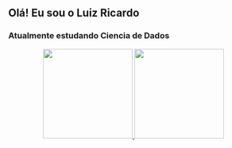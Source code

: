 ## Olá! Eu sou o Luiz Ricardo

### Atualmente estudando Ciencia de Dados

<div align="center">
  <a href="https://github.com/RickLuiz">
  <img height="180em" src="https://github-readme-stats.vercel.app/api?username=RickLuiz&show_icons=true&theme=dracula&include_all_commits=true&count_private=true"/>
  <img height="180em" src="https://github-readme-stats.vercel.app/api/top-langs/?username=RickLuiz&layout=compact&langs_count=7&theme=dracula"/>
</div>

  
